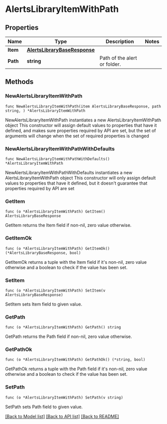 # AlertsLibraryItemWithPath

## Properties

Name | Type | Description | Notes
------------ | ------------- | ------------- | -------------
**Item** | [**AlertsLibraryBaseResponse**](AlertsLibraryBaseResponse.md) |  | 
**Path** | **string** | Path of the alert or folder. | 

## Methods

### NewAlertsLibraryItemWithPath

`func NewAlertsLibraryItemWithPath(item AlertsLibraryBaseResponse, path string, ) *AlertsLibraryItemWithPath`

NewAlertsLibraryItemWithPath instantiates a new AlertsLibraryItemWithPath object
This constructor will assign default values to properties that have it defined,
and makes sure properties required by API are set, but the set of arguments
will change when the set of required properties is changed

### NewAlertsLibraryItemWithPathWithDefaults

`func NewAlertsLibraryItemWithPathWithDefaults() *AlertsLibraryItemWithPath`

NewAlertsLibraryItemWithPathWithDefaults instantiates a new AlertsLibraryItemWithPath object
This constructor will only assign default values to properties that have it defined,
but it doesn't guarantee that properties required by API are set

### GetItem

`func (o *AlertsLibraryItemWithPath) GetItem() AlertsLibraryBaseResponse`

GetItem returns the Item field if non-nil, zero value otherwise.

### GetItemOk

`func (o *AlertsLibraryItemWithPath) GetItemOk() (*AlertsLibraryBaseResponse, bool)`

GetItemOk returns a tuple with the Item field if it's non-nil, zero value otherwise
and a boolean to check if the value has been set.

### SetItem

`func (o *AlertsLibraryItemWithPath) SetItem(v AlertsLibraryBaseResponse)`

SetItem sets Item field to given value.


### GetPath

`func (o *AlertsLibraryItemWithPath) GetPath() string`

GetPath returns the Path field if non-nil, zero value otherwise.

### GetPathOk

`func (o *AlertsLibraryItemWithPath) GetPathOk() (*string, bool)`

GetPathOk returns a tuple with the Path field if it's non-nil, zero value otherwise
and a boolean to check if the value has been set.

### SetPath

`func (o *AlertsLibraryItemWithPath) SetPath(v string)`

SetPath sets Path field to given value.



[[Back to Model list]](../README.md#documentation-for-models) [[Back to API list]](../README.md#documentation-for-api-endpoints) [[Back to README]](../README.md)


